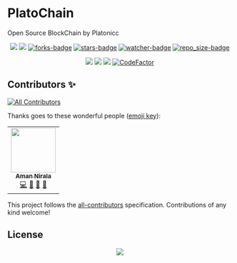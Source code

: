 # PlatoChain

Open Source BlockChain by Platonicc

<p align="center">
<a href="https://github.com/Platonicc/PlatoChain/issues"><img src="https://img.shields.io/github/issues/Platonicc/PlatoChain"></a>
<a href="https://github.com/Platonicc/PlatoChain/pulls"><img src="https://img.shields.io/github/issues-pr/Platonicc/PlatoChain"></a>
<a href="https://github.com/Platonicc/PlatoChain/network/members"><img alt = "forks-badge" src="https://img.shields.io/github/forks/Platonicc/PlatoChain?color=blueviolet"></a>
<a href="https://github.com/Platonicc/PlatoChain/stargazers"><img alt = "stars-badge" src="https://img.shields.io/github/stars/Platonicc/PlatoChain?color=yellow"></a>
<a href="https://github.com/Platonicc/PlatoChain/watchers"><img alt="watcher-badge" src="https://img.shields.io/github/watchers/Platonicc/PlatoChain?color=teal"></a>
<a href="https://github.com/Platonicc/PlatoChain/archive/master.zip"><img alt = "repo_size-badge" src="https://img.shields.io/github/repo-size/Platonicc/PlatoChain"></a>
</p>
<p align="center">
<a href="https://app.fossa.com/attribution/916eada1-05ab-43ba-893d-6cdb81750143"><img src="https://img.shields.io/github/license/Platonicc/PlatoChain"></a>
<a href="https://app.fossa.com/projects/git%2Bgithub.com%2FPlatonicc%2FPlatoChain?ref=badge_shield" alt="FOSSA Status"><img src="https://app.fossa.com/api/projects/git%2Bgithub.com%2FPlatonicc%2FPlatoChain.svg?type=shield"/></a>
<a href="https://app.codacy.com/gh/Platonicc/PlatoChain?utm_source=github.com&utm_medium=referral&utm_content=Platonicc/PlatoChain&utm_campaign=Badge_Grade_Dashboard"><img src="https://api.codacy.com/project/badge/Grade/df58eeb1f06e49f2adbd4d7a1c1b29f4"></a>
<a href="https://www.codefactor.io/repository/github/Platonicc/PlatoChain/overview/master"><img src="https://www.codefactor.io/repository/github/Platonicc/PlatoChain/badge/master" alt="CodeFactor" /></a>
</p>


## Contributors ✨

<!-- ALL-CONTRIBUTORS-BADGE:START - Do not remove or modify this section -->
[![All Contributors](https://img.shields.io/badge/all_contributors-1-orange.svg?style=flat-square)](#contributors-)

<!-- ALL-CONTRIBUTORS-BADGE:END -->

Thanks goes to these wonderful people ([emoji key](https://allcontributors.org/docs/en/emoji-key)):

<!-- ALL-CONTRIBUTORS-LIST:START - Do not remove or modify this section -->
<!-- prettier-ignore-start -->
<!-- markdownlint-disable -->
<table>
  <tr>
    <td align="center"><a href="https://amannirala.com/"><img src="https://avatars3.githubusercontent.com/u/35570939?v=4" width="100px;" alt=""/><br /><sub><b>Aman Nirala</b></sub></a><br /><a href="https://github.com/Platonicc/PlatoChain/commits?author=amannirala13" title="Code">💻</a> <a href="#design-amannirala13" title="Design">🎨</a> <a href="https://github.com/Platonicc/PlatoChain/commits?author=amannirala13" title="Documentation">📖</a> <a href="#ideas-amannirala13" title="Ideas, Planning, & Feedback">🤔</a></td>
  </tr>
</table>

<!-- markdownlint-enable -->
<!-- prettier-ignore-end -->
<!-- ALL-CONTRIBUTORS-LIST:END -->

This project follows the [all-contributors](https://github.com/all-contributors/all-contributors) specification. Contributions of any kind welcome!

## License
<p align="center"
<a href="https://app.fossa.com/projects/git%2Bgithub.com%2FPlatonicc%2FPlatoChain?ref=badge_large" alt="FOSSA Status"><img src="https://app.fossa.com/api/projects/git%2Bgithub.com%2FPlatonicc%2FPlatoChain.svg?type=large"/></a>
</p>
